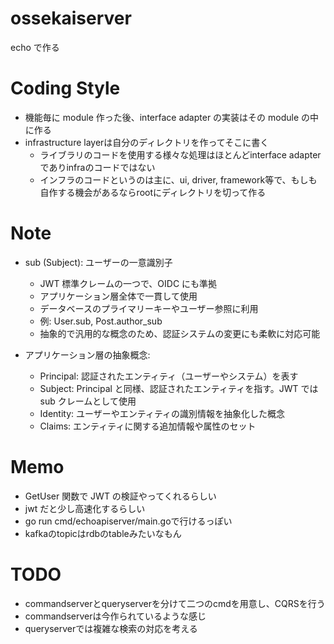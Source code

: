 # ossekaiserver

echo で作る

# Coding Style

- 機能毎に module 作った後、interface adapter の実装はその module の中に作る
- infrastructure layerは自分のディレクトリを作ってそこに書く
  - ライブラリのコードを使用する様々な処理はほとんどinterface adapterでありinfraのコードではない
  - インフラのコードというのは主に、ui, driver, framework等で、もしも自作する機会があるならrootにディレクトリを切って作る

# Note

- sub (Subject): ユーザーの一意識別子

  - JWT 標準クレームの一つで、OIDC にも準拠
  - アプリケーション層全体で一貫して使用
  - データベースのプライマリーキーやユーザー参照に利用
  - 例: User.sub, Post.author_sub
  - 抽象的で汎用的な概念のため、認証システムの変更にも柔軟に対応可能

- アプリケーション層の抽象概念:
  - Principal: 認証されたエンティティ（ユーザーやシステム）を表す
  - Subject: Principal と同様、認証されたエンティティを指す。JWT では sub クレームとして使用
  - Identity: ユーザーやエンティティの識別情報を抽象化した概念
  - Claims: エンティティに関する追加情報や属性のセット

# Memo

- GetUser 関数で JWT の検証やってくれるらしい
- jwt だと少し高速化するらしい
- go run cmd/echoapiserver/main.goで行けるっぽい
- kafkaのtopicはrdbのtableみたいなもん

# TODO

- commandserverとqueryserverを分けて二つのcmdを用意し、CQRSを行う
- commandserverは今作られているような感じ
- queryserverでは複雑な検索の対応を考える
